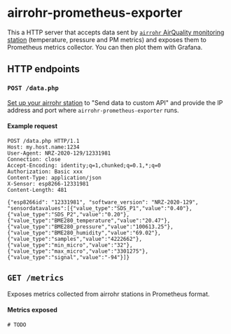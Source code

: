 # airrohr-prometheus-exporter
This a HTTP server that accepts data sent by [`airrohr` AirQuality monitoring station](https://github.com/Naesstrom/Airrohr-kit) (temperature, pressure and PM metrics) and exposes them to Prometheus metrics collector. You can then plot them with Grafana.

## HTTP endpoints

### `POST /data.php`

[Set up your airrohr station](https://sensor.community/en/sensors/dnms#Configure_the_station) to "Send data to custom API" and provide the IP address and port where `airrohr-prometheus-exporter` runs.

#### Example request

```
POST /data.php HTTP/1.1
Host: my.host.name:1234
User-Agent: NRZ-2020-129/12331981
Connection: close
Accept-Encoding: identity;q=1,chunked;q=0.1,*;q=0
Authorization: Basic xxx
Content-Type: application/json
X-Sensor: esp8266-12331981
Content-Length: 481

{"esp8266id": "12331981", "software_version": "NRZ-2020-129", "sensordatavalues":[{"value_type":"SDS_P1","value":"0.40"},{"value_type":"SDS_P2","value":"0.20"},{"value_type":"BME280_temperature","value":"20.47"},{"value_type":"BME280_pressure","value":"100613.25"},{"value_type":"BME280_humidity","value":"69.02"},{"value_type":"samples","value":"4222662"},{"value_type":"min_micro","value":"32"},{"value_type":"max_micro","value":"3301275"},{"value_type":"signal","value":"-94"}]}
```

## `GET /metrics`

Exposes metrics collected from airrohr stations in Prometheus format.

#### Metrics exposed

```
# TODO
```
